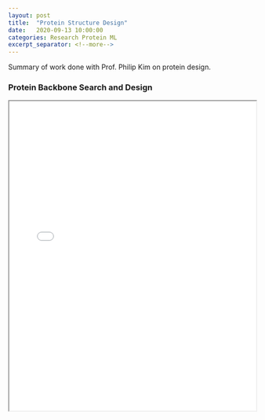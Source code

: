 ```yaml
---
layout: post
title:  "Protein Structure Design"
date:   2020-09-13 10:00:00
categories: Research Protein ML
excerpt_separator: <!--more-->
---
```


Summary of work done with Prof. Philip Kim on protein design.

<!--more-->

### Protein Backbone Search and Design

<iframe width="100%" height="630" src="docs.google.com/viewer?url=1IxgZgc99K2wQ66I0NrPcZn1ejjj-UW5q&embedded=true" ></iframe>
